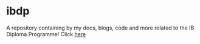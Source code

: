# ibdp
A repository containing by my docs, blogs, code and more related to the IB Diploma Programme!
Click [here](https://www.isparsh.github.io/blogs/navigating_cyber_world/index.html)
